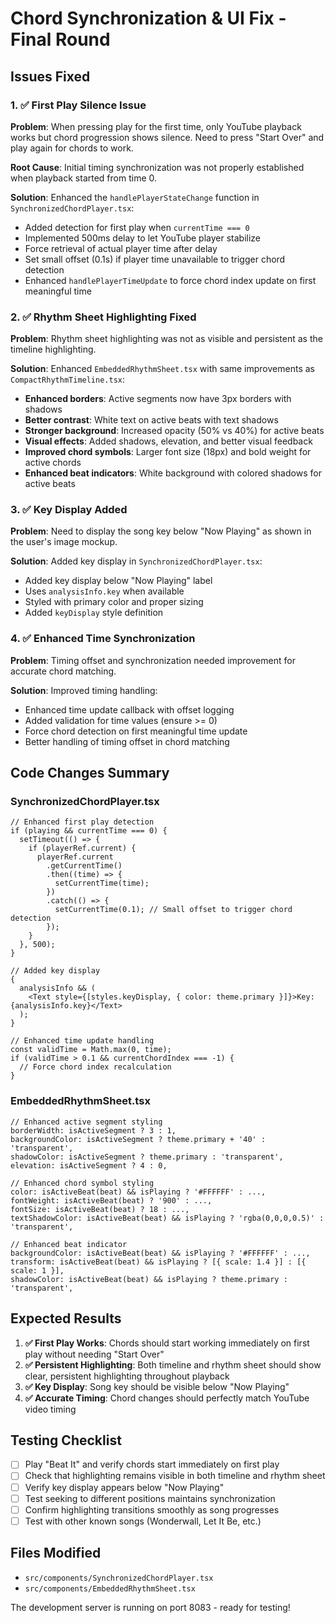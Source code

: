 # Chord Synchronization & UI Fix - Final Round

## Issues Fixed

### 1. ✅ **First Play Silence Issue**

**Problem**: When pressing play for the first time, only YouTube playback works but chord progression shows silence. Need to press "Start Over" and play again for chords to work.

**Root Cause**: Initial timing synchronization was not properly established when playback started from time 0.

**Solution**: Enhanced the `handlePlayerStateChange` function in `SynchronizedChordPlayer.tsx`:

- Added detection for first play when `currentTime === 0`
- Implemented 500ms delay to let YouTube player stabilize
- Force retrieval of actual player time after delay
- Set small offset (0.1s) if player time unavailable to trigger chord detection
- Enhanced `handlePlayerTimeUpdate` to force chord index update on first meaningful time

### 2. ✅ **Rhythm Sheet Highlighting Fixed**

**Problem**: Rhythm sheet highlighting was not as visible and persistent as the timeline highlighting.

**Solution**: Enhanced `EmbeddedRhythmSheet.tsx` with same improvements as `CompactRhythmTimeline.tsx`:

- **Enhanced borders**: Active segments now have 3px borders with shadows
- **Better contrast**: White text on active beats with text shadows
- **Stronger background**: Increased opacity (50% vs 40%) for active beats
- **Visual effects**: Added shadows, elevation, and better visual feedback
- **Improved chord symbols**: Larger font size (18px) and bold weight for active chords
- **Enhanced beat indicators**: White background with colored shadows for active beats

### 3. ✅ **Key Display Added**

**Problem**: Need to display the song key below "Now Playing" as shown in the user's image mockup.

**Solution**: Added key display in `SynchronizedChordPlayer.tsx`:

- Added key display below "Now Playing" label
- Uses `analysisInfo.key` when available
- Styled with primary color and proper sizing
- Added `keyDisplay` style definition

### 4. ✅ **Enhanced Time Synchronization**

**Problem**: Timing offset and synchronization needed improvement for accurate chord matching.

**Solution**: Improved timing handling:

- Enhanced time update callback with offset logging
- Added validation for time values (ensure >= 0)
- Force chord detection on first meaningful time update
- Better handling of timing offset in chord matching

## Code Changes Summary

### SynchronizedChordPlayer.tsx

```tsx
// Enhanced first play detection
if (playing && currentTime === 0) {
  setTimeout(() => {
    if (playerRef.current) {
      playerRef.current
        .getCurrentTime()
        .then((time) => {
          setCurrentTime(time);
        })
        .catch(() => {
          setCurrentTime(0.1); // Small offset to trigger chord detection
        });
    }
  }, 500);
}

// Added key display
{
  analysisInfo && (
    <Text style={[styles.keyDisplay, { color: theme.primary }]}>Key: {analysisInfo.key}</Text>
  );
}

// Enhanced time update handling
const validTime = Math.max(0, time);
if (validTime > 0.1 && currentChordIndex === -1) {
  // Force chord index recalculation
}
```

### EmbeddedRhythmSheet.tsx

```tsx
// Enhanced active segment styling
borderWidth: isActiveSegment ? 3 : 1,
backgroundColor: isActiveSegment ? theme.primary + '40' : 'transparent',
shadowColor: isActiveSegment ? theme.primary : 'transparent',
elevation: isActiveSegment ? 4 : 0,

// Enhanced chord symbol styling
color: isActiveBeat(beat) && isPlaying ? '#FFFFFF' : ...,
fontWeight: isActiveBeat(beat) ? '900' : ...,
fontSize: isActiveBeat(beat) ? 18 : ...,
textShadowColor: isActiveBeat(beat) && isPlaying ? 'rgba(0,0,0,0.5)' : 'transparent',

// Enhanced beat indicator
backgroundColor: isActiveBeat(beat) && isPlaying ? '#FFFFFF' : ...,
transform: isActiveBeat(beat) && isPlaying ? [{ scale: 1.4 }] : [{ scale: 1 }],
shadowColor: isActiveBeat(beat) && isPlaying ? theme.primary : 'transparent',
```

## Expected Results

1. **✅ First Play Works**: Chords should start working immediately on first play without needing "Start Over"
2. **✅ Persistent Highlighting**: Both timeline and rhythm sheet should show clear, persistent highlighting throughout playback
3. **✅ Key Display**: Song key should be visible below "Now Playing"
4. **✅ Accurate Timing**: Chord changes should perfectly match YouTube video timing

## Testing Checklist

- [ ] Play "Beat It" and verify chords start immediately on first play
- [ ] Check that highlighting remains visible in both timeline and rhythm sheet
- [ ] Verify key display appears below "Now Playing"
- [ ] Test seeking to different positions maintains synchronization
- [ ] Confirm highlighting transitions smoothly as song progresses
- [ ] Test with other known songs (Wonderwall, Let It Be, etc.)

## Files Modified

- `src/components/SynchronizedChordPlayer.tsx`
- `src/components/EmbeddedRhythmSheet.tsx`

The development server is running on port 8083 - ready for testing!
